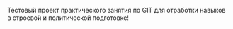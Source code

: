Тестовый проект практического занятия по GIT для отработки навыков в строевой и политической подготовке!
